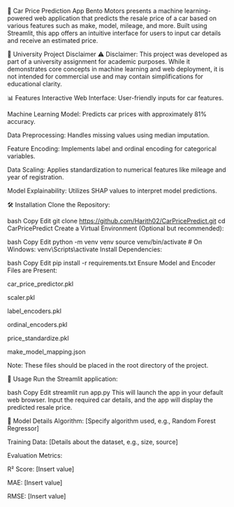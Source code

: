 🚗 Car Price Prediction App
Bento Motors presents a machine learning-powered web application that predicts the resale price of a car based on various features such as make, model, mileage, and more. Built using Streamlit, this app offers an intuitive interface for users to input car details and receive an estimated price.

📘 University Project Disclaimer
⚠️ Disclaimer:
This project was developed as part of a university assignment for academic purposes. While it demonstrates core concepts in machine learning and web deployment, it is not intended for commercial use and may contain simplifications for educational clarity.

📊 Features
Interactive Web Interface: User-friendly inputs for car features.

Machine Learning Model: Predicts car prices with approximately 81% accuracy.

Data Preprocessing: Handles missing values using median imputation.

Feature Encoding: Implements label and ordinal encoding for categorical variables.

Data Scaling: Applies standardization to numerical features like mileage and year of registration.

Model Explainability: Utilizes SHAP values to interpret model predictions.

🛠️ Installation
Clone the Repository:

bash
Copy
Edit
git clone https://github.com/Harith02/CarPricePredict.git
cd CarPricePredict
Create a Virtual Environment (Optional but recommended):

bash
Copy
Edit
python -m venv venv
source venv/bin/activate  # On Windows: venv\Scripts\activate
Install Dependencies:

bash
Copy
Edit
pip install -r requirements.txt
Ensure Model and Encoder Files are Present:

car_price_predictor.pkl

scaler.pkl

label_encoders.pkl

ordinal_encoders.pkl

price_standardize.pkl

make_model_mapping.json

Note: These files should be placed in the root directory of the project.

🚀 Usage
Run the Streamlit application:

bash
Copy
Edit
streamlit run app.py
This will launch the app in your default web browser. Input the required car details, and the app will display the predicted resale price.

🧠 Model Details
Algorithm: [Specify algorithm used, e.g., Random Forest Regressor]

Training Data: [Details about the dataset, e.g., size, source]

Evaluation Metrics:

R² Score: [Insert value]

MAE: [Insert value]

RMSE: [Insert value]
